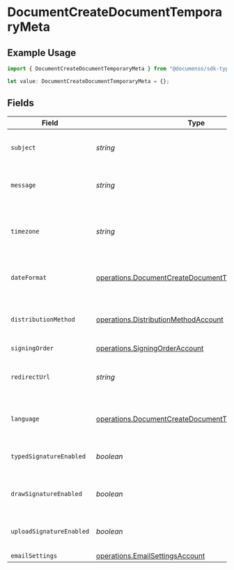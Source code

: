 # DocumentCreateDocumentTemporaryMeta

## Example Usage

```typescript
import { DocumentCreateDocumentTemporaryMeta } from "@documenso/sdk-typescript/models/operations";

let value: DocumentCreateDocumentTemporaryMeta = {};
```

## Fields

| Field                                                                                                                        | Type                                                                                                                         | Required                                                                                                                     | Description                                                                                                                  |
| ---------------------------------------------------------------------------------------------------------------------------- | ---------------------------------------------------------------------------------------------------------------------------- | ---------------------------------------------------------------------------------------------------------------------------- | ---------------------------------------------------------------------------------------------------------------------------- |
| `subject`                                                                                                                    | *string*                                                                                                                     | :heavy_minus_sign:                                                                                                           | The subject of the email that will be sent to the recipients.                                                                |
| `message`                                                                                                                    | *string*                                                                                                                     | :heavy_minus_sign:                                                                                                           | The message of the email that will be sent to the recipients.                                                                |
| `timezone`                                                                                                                   | *string*                                                                                                                     | :heavy_minus_sign:                                                                                                           | The timezone to use for date fields and signing the document. Example Etc/UTC, Australia/Melbourne                           |
| `dateFormat`                                                                                                                 | [operations.DocumentCreateDocumentTemporaryDateFormat](../../models/operations/documentcreatedocumenttemporarydateformat.md) | :heavy_minus_sign:                                                                                                           | The date format to use for date fields and signing the document.                                                             |
| `distributionMethod`                                                                                                         | [operations.DistributionMethodAccount](../../models/operations/distributionmethodaccount.md)                                 | :heavy_minus_sign:                                                                                                           | The distribution method to use when sending the document to the recipients.                                                  |
| `signingOrder`                                                                                                               | [operations.SigningOrderAccount](../../models/operations/signingorderaccount.md)                                             | :heavy_minus_sign:                                                                                                           | N/A                                                                                                                          |
| `redirectUrl`                                                                                                                | *string*                                                                                                                     | :heavy_minus_sign:                                                                                                           | The URL to which the recipient should be redirected after signing the document.                                              |
| `language`                                                                                                                   | [operations.DocumentCreateDocumentTemporaryLanguage](../../models/operations/documentcreatedocumenttemporarylanguage.md)     | :heavy_minus_sign:                                                                                                           | The language to use for email communications with recipients.                                                                |
| `typedSignatureEnabled`                                                                                                      | *boolean*                                                                                                                    | :heavy_minus_sign:                                                                                                           | Whether to allow recipients to sign using a typed signature.                                                                 |
| `drawSignatureEnabled`                                                                                                       | *boolean*                                                                                                                    | :heavy_minus_sign:                                                                                                           | Whether to allow recipients to sign using a draw signature.                                                                  |
| `uploadSignatureEnabled`                                                                                                     | *boolean*                                                                                                                    | :heavy_minus_sign:                                                                                                           | Whether to allow recipients to sign using an uploaded signature.                                                             |
| `emailSettings`                                                                                                              | [operations.EmailSettingsAccount](../../models/operations/emailsettingsaccount.md)                                           | :heavy_minus_sign:                                                                                                           | N/A                                                                                                                          |